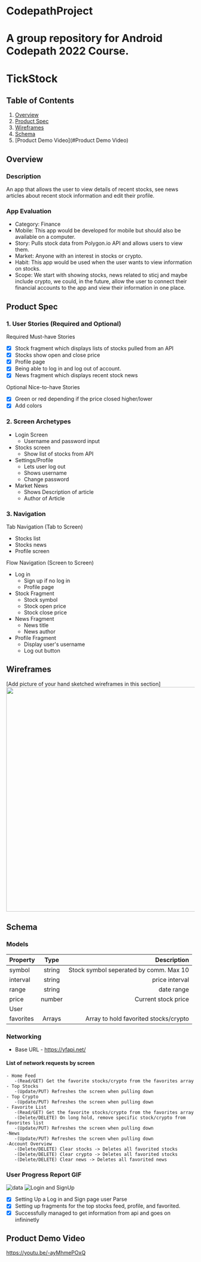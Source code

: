# CodepathProject 
A group repository for Android Codepath 2022 Course.
===

# TickStock

## Table of Contents
1. [Overview](#Overview)
1. [Product Spec](#Product-Spec)
1. [Wireframes](#Wireframes)
2. [Schema](#Schema)
2. [Product Demo Video](#Product Demo Video)



## Overview
### Description
An app that allows the user to view details of recent stocks, see news articles about recent stock information and edit their profile.

### App Evaluation
- Category: Finance
- Mobile: This app would be developed for mobile but should also be available on a computer.
- Story: Pulls stock data from Polygon.io API and allows users to view them.
- Market: Anyone with an interest in stocks or crypto.
- Habit: This app would be used when the user wants to view information on stocks.
- Scope: We start with showing stocks, news related to sticj and maybe include crypto, we could, in the future, allow the user to connect their financial accounts to the app and view their information in one place.

## Product Spec

### 1. User Stories (Required and Optional)

Required Must-have Stories

* [x] Stock fragment which displays lists of stocks pulled from an API
* [x] Stocks show open and close price
* [x] Profile page
* [x] Being able to log in and log out of account.
* [x] News fragment which displays recent stock news

Optional Nice-to-have Stories
* [x] Green or red depending if the price closed higher/lower
* [x] Add colors

### 2. Screen Archetypes


* Login Screen
  * Username and password input
* Stocks screen
  * Show list of stocks from API
* Settings/Profile
  * Lets user log out
  * Shows username
  * Change password
 * Market News
   * Shows Description of article
   * Author of Article

### 3. Navigation

Tab Navigation (Tab to Screen)

* Stocks list
* Stocks news
* Profile screen

Flow Navigation (Screen to Screen)

* Log in
   * Sign up if no log in
   * Profile page
* Stock Fragment
   * Stock symbol 
   * Stock open price
   * Stock close price
* News Fragment
   * News title
   * News author
* Profile Fragment
   * Display user's username
   * Log out button

## Wireframes
[Add picture of your hand sketched wireframes in this section]
<img src="https://i.imgur.com/PRPx0s6.jpg" width=600>

## Schema
### Models
| Property      | Type        | Description  |
| ------------- |:-------------:| ------------:|
| symbol        | string | Stock symbol seperated by comm. Max 10|
| interval      | string | price interval|
| range | string |date range |
| price | number  |Current stock price |
| User |
| favorites | Arrays|Array to hold favorited stocks/crypto|
### Networking
- Base URL - https://yfapi.net/
#### List of network requests by screen
    - Home Feed
       -(Read/GET) Get the favorite stocks/crypto from the favorites array
    - Top Stocks
       -(Update/PUT) Refreshes the screen when pulling down
    - Top Crypto
       -(Update/PUT) Refreshes the screen when pulling down
    - Favorite List
       -(Read/GET) Get the favorite stocks/crypto from the favorites array
       -(Delete/DELETE) On long hold, remove specific stock/crypto from favorites list
       -(Update/PUT) Refreshes the screen when pulling down
    -News
       -(Update/PUT) Refreshes the screen when pulling down
    -Account Overview
       -(Delete/DELETE) Clear stocks -> Deletes all favorited stocks
       -(Delete/DELETE) Clear crypto -> Deletes all favorited stocks
       -(Delete/DELETE) Clear news -> Deletes all favorited news
### User Progress Report GIF
![data](https://user-images.githubusercontent.com/73362290/162507276-375e4f04-e9d9-47f0-8382-a3dea34ae242.gif)
![Login and SignUp](https://github.com/SimpleCodepathProject/CodepathProject/blob/main/codepathProject.gif)

* [x] Setting Up a Log in and Sign page user Parse
* [x] Setting up fragments for the top stocks feed, profile, and favorited.
* [x] Successfully managed to get information from api and goes on infininetly

## Product Demo Video


https://youtu.be/-ayMhmePOxQ


